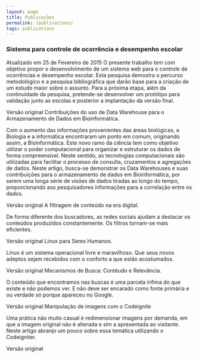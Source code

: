 ```yaml
---
layout: page
title: Publicações
permalink: /publications/
tags: publications
---
```


### Sistema para controle de ocorrência e desempenho escolar

Atualizado em 25 de Fevereiro de 2015
O presente trabalho tem com objetivo propor o desenvolvimento de um sistema web para o controle de ocorrências e desempenho escolar. Esta pesquisa demostra o percurso metodológico e a pesquisa bibliográfica que darão base para a criação de um estudo maior sobre o assunto. Para a próxima etapa, além da continuidade da pesquisa, pretende-se desenvolver um protótipo para validação junto as escolas e posterior a implantação da versão final.

Versão original
Contribuições do uso de Data Warehouse para o Armazenamento de Dados em Bioinformática.

Com o aumento das informações provenientes das áreas biológicas, a Biologia e a informática encontraram um ponto em comum, originando assim, a Bioinformática. Este novo ramo da ciência tem como objetivo utilizar o poder computacional para organizar e estruturar os dados de forma compreensível. Neste sentido, as tecnologias computacionais são utilizadas para facilitar o processo de consulta, cruzamentos e agregações de dados. Neste artigo, busca-se demonstrar os Data Warehouses e suas contribuições para o armazenamento de dados em Bioinformática, por serem uma longa série de visões de dados tiradas ao longo do tempo, proporcionando aos pesquisadores informações para a correlação entre os dados.

Versão original
A filtragem de conteúdo na era digital.

De forma diferente dos buscadores, as redes sociais ajudam a destacar os conteúdos produzidos constantemente. Os filtros tornam-se mais eficientes.

Versão original
Linux para Seres Humanos.

Linux é um sistema operacional livre e maravilhoso. Que seus novos adeptos sejam recebidos com o conforto a que estão acostumados.

Versão original
Mecanismos de Busca: Contéudo e Relevância.

O conteúdo que encontramos nas buscas é uma parcela ínfima do que existe e não podemos ver. E não deve ser encarado como fonte primária e ou verdade só porque apareceu no Google.

Versão original
Manipulação de imagens com o Codeignite

Uma prática não muito casual é redimensionar imagens por demanda, em que a imagem original não é alterada e sim a apresentada ao visitante. Neste artigo abranjo um pouco sobre essa temática utilizando o Codeigniter.

Versão original

